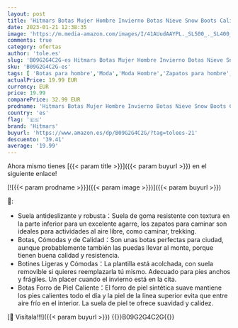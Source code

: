 ```yaml
---
layout: post
title: 'Hitmars Botas Mujer Hombre Invierno Botas Nieve Snow Boots Calientes Zapatos de Invierno Botines Forradas Outdoor Cómodas Bota Marrón Número 45 EU'
date: 2023-01-21 12:38:35
image: 'https://m.media-amazon.com/images/I/41AUudAAYPL._SL500_._SL400_.jpg'
comments: true
category: ofertas
author: 'tole.es'
slug: 'B09G2G4C2G-es Hitmars Botas Mujer Hombre Invierno Botas Nieve Snow Boots...'
sku: 'B09G2G4C2G-es'
tags: [ 'Botas para hombre','Moda','Moda Hombre','Zapatos para hombre','botines','hitmars','zapatos','🇪🇸', ]
actualPrice: 19.99 EUR
currency: EUR
price: 19.99
comparePrice: 32.99 EUR
prodname: 'Hitmars Botas Mujer Hombre Invierno Botas Nieve Snow Boots Calientes Zapatos de Invierno Botines Forradas Outdoor Cómodas Bota Marrón Número 45 EU'
country: 'es'
flag: '🇪🇸'
brand: 'Hitmars'
buyurl: 'https://www.amazon.es/dp/B09G2G4C2G/?tag=tolees-21'
descuento: '39.41'
average: '19.99'
---
```


Ahora mismo tienes [{{< param title >}}]({{< param buyurl >}}) en el siguiente enlace!

[![{{< param prodname >}}]({{< param image >}})]({{< param buyurl >}})

🔎:

- Suela antideslizante y robusta：Suela de goma resistente con textura en la parte inferior para un excelente agarre, los zapatos para caminar son ideales para actividades al aire libre, como caminar, trekking.
- Botas, Cómodas y de Calidad：Son unas botas perfectas para ciudad, aunque probablemente también las puedas llevar al monte, porque tienen buena calidad y resistencia.
- Botines Ligeras y Cómodas：La plantilla está acolchada, con suela removible si quieres reemplazarla tú mismo. Adecuado para pies anchos y frágiles. Un placer cuando el invierno está en la cita.
- Botas Forro de Piel Caliente：El forro de piel sintética suave mantiene los pies calientes todo el día y la piel de la línea superior evita que entre aire frío en el interior. La suela de piel te ofrece suavidad y calidez.

[🛒 Visítala!!!]({{< param buyurl >}})
{{<world>}}B09G2G4C2G{{</world>}}

